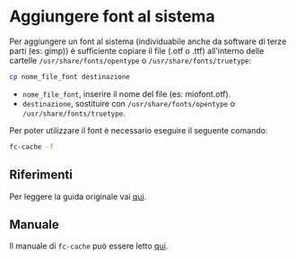 # Aggiungere font al sistema
Per aggiungere un font al sistema (individuabile anche da software di terze parti (es: gimp)) è sufficiente copiare il file (.otf o .ttf) all'interno delle cartelle `/usr/share/fonts/opentype` o `/usr/share/fonts/truetype`:
```bash
cp nome_file_font destinazione
```
- `nome_file_font`, inserire il nome del file (es: miofont.otf).
- `destinazione`, sostituire con `/usr/share/fonts/opentype` o `/usr/share/fonts/truetype`.

Per poter utilizzare il font è necessario eseguire il seguente comando:
```bash
fc-cache -f
```

## Riferimenti
Per leggere la guida originale vai [qui](http://askubuntu.com/questions/18357/how-to-install-otf-fonts).

## Manuale
Il manuale di `fc-cache` può essere letto [qui](http://linux.die.net/man/1/fc-cache).